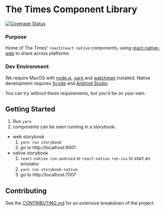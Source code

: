 # The Times Component Library
[![Coverage Status](https://coveralls.io/repos/github/newsuk/times-components/badge.svg?branch=add-coverage)](https://coveralls.io/github/newsuk/times-components?branch=add-coverage)

### Purpose

Home of The Times' `react`/`react native` components, using
 [react-native-web](https://github.com/necolas/react-native-web) to share across platforms

### Dev Environment

We require MacOS with [node.js](https://nodejs.org), [yarn](https://yarnpkg.com) and [watchman](https://facebook.github.io/watchman) installed. Native development requires [Xcode](https://developer.apple.com/xcode) and [Android Studio](https://developer.android.com/studio/index.html).

You can try without these requirements, but you'd be on your own.

## Getting Started

1. Run `yarn`
2. components can be seen running in a storybook:
  * web storybook
    1. `yarn run storybook`
    2. go to http://localhost:9001
  * native storybook
    1. `react-native run-android` or `react-native run-ios` to start an emulator
    2. `yarn run storybook-native`
    3. go to http://localhost:7007

## Contributing

See the [CONTRIBUTING.md](https://github.com/newsuk/times-components/blob/master/CONTRIBUTING.md)
 for an extensive breakdown of the project
